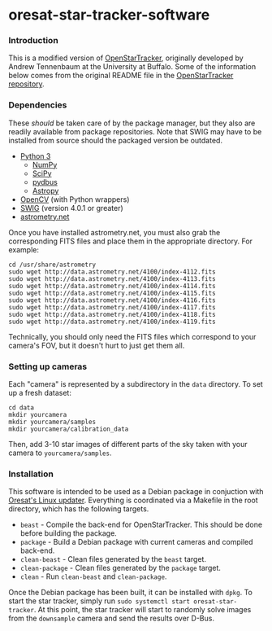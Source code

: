 # oresat-star-tracker-software

### Introduction

This is a modified version of [OpenStarTracker](https://openstartracker.org), originally developed by Andrew Tennenbaum at the University at Buffalo. Some of the information below comes from the original README file in the [OpenStarTracker repository](https://github.com/UBNanosatLab/openstartracker).

### Dependencies

These *should* be taken care of by the package manager, but they also are readily available from package repositories. Note that SWIG may have to be installed from source should the packaged version be outdated.

- [Python 3](https://www.python.org/)
    - [NumPy](https://numpy.org/)
    - [SciPy](https://www.scipy.org/)
    - [pydbus](https://github.com/LEW21/pydbus)
    - [Astropy](https://www.astropy.org/)
- [OpenCV](https://opencv.org/) (with Python wrappers)
- [SWIG](http://swig.org/) (version 4.0.1 or greater)
- [astrometry.net](http://astrometry.net/)

Once you have installed astrometry.net, you must also grab the corresponding FITS files and place them in the appropriate directory. For example:

```
cd /usr/share/astrometry
sudo wget http://data.astrometry.net/4100/index-4112.fits
sudo wget http://data.astrometry.net/4100/index-4113.fits
sudo wget http://data.astrometry.net/4100/index-4114.fits
sudo wget http://data.astrometry.net/4100/index-4115.fits
sudo wget http://data.astrometry.net/4100/index-4116.fits
sudo wget http://data.astrometry.net/4100/index-4117.fits
sudo wget http://data.astrometry.net/4100/index-4118.fits
sudo wget http://data.astrometry.net/4100/index-4119.fits
```

Technically, you should only need the FITS files which correspond to your camera's FOV, but it doesn't hurt to just get them all.

### Setting up cameras

Each "camera" is represented by a subdirectory in the `data` directory. To set up a fresh dataset:

```
cd data
mkdir yourcamera
mkdir yourcamera/samples
mkdir yourcamera/calibration_data
```

Then, add 3-10 star images of different parts of the sky taken with your camera to `yourcamera/samples`.

### Installation

This software is intended to be used as a Debian package in conjuction with [Oresat's Linux updater](https://github.com/oresat/oresat-linux-updater). Everything is coordinated via a Makefile in the root directory, which has the following targets.

- `beast` - Compile the back-end for OpenStarTracker. This should be done before building the package.
- `package` - Build a Debian package with current cameras and compiled back-end.
- `clean-beast` - Clean files generated by the `beast` target.
- `clean-package` - Clean files generated by the `package` target.
- `clean` - Run `clean-beast` and `clean-package`.

Once the Debian package has been built, it can be installed with `dpkg`. To start the star tracker, simply run `sudo systemctl start oresat-star-tracker`. At this point, the star tracker will start to randomly solve images from the `downsample` camera and send the results over D-Bus.